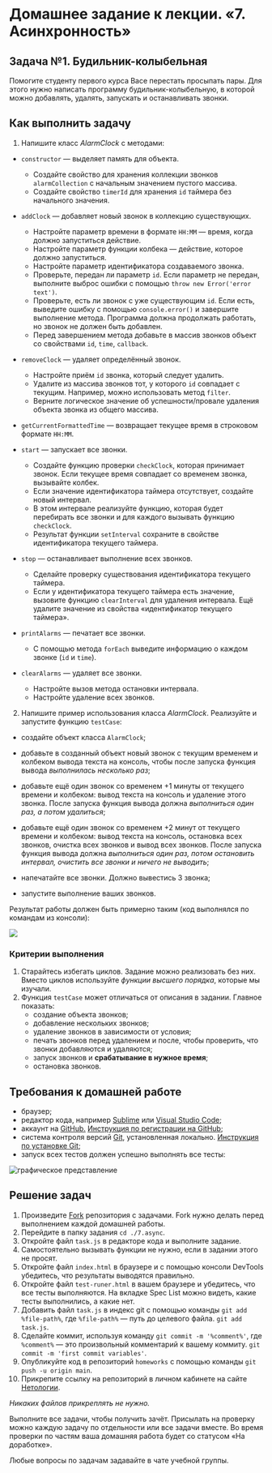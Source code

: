 # Домашнее задание к лекции. «7. Асинхронность» 

## Задача №1. Будильник-колыбельная

Помогите студенту первого курса Васе перестать просыпать пары. 
Для этого нужно написать программу будильник-колыбельную, в которой можно добавлять, удалять, запускать и останавливать звонки.

## Как выполнить задачу

1. Напишите класс *AlarmClock* с методами:

* `constructor` — выделяет память для объекта.
	* Создайте свойство для хранения коллекции звонков `alarmCollection` с начальным значением пустого массива. 
	* Создайте свойство `timerId` для хранения `id` таймера без начального значения.

* `addClock` — добавляет новый звонок в коллекцию существующих.
	* Настройте параметр времени в формате `HH:MM` — время, когда должно запуститься действие.
	* Настройте параметр функции колбека — действие, которое должно запуститься.
	* Настройте параметр идентификатора создаваемого звонка.
	* Проверьте, передан ли параметр `id`. Если параметр не передан, выполните выброс ошибки с помощью `throw new Error('error text')`.
	* Проверьте, есть ли звонок с уже существующим `id`. Если есть, выведите ошибку с помощью `console.error()` и завершите выполнение метода. Программа должна продолжать работать, но звонок не должен быть добавлен.
	* Перед завершением метода добавьте в массив звонков объект со свойствами `id`, `time`, `callback`.

* `removeClock` — удаляет определённый звонок.
	* Настройте приём `id` звонка, который следует удалить.
	* Удалите из массива звонков тот, у которого `id` совпадает с текущим. Например, можно использовать метод `filter`.
	* Верните логическое значение об успешности/провале удаления объекта звонка из общего массива.

* `getCurrentFormattedTime` — возвращает текущее время в строковом формате `HH:MM`.

* `start` — запускает все звонки.
	* Создайте функцию проверки `checkClock`, которая принимает звонок. Если текущее время совпадает со временем звонка, вызывайте колбек.
	* Если значение идентификатора таймера отсутствует, создайте новый интервал.
	* В этом интервале реализуйте функцию, которая будет перебирать все звонки и для каждого вызывать функцию `checkClock`.
	* Результат функции `setInterval` сохраните в свойстве идентификатора текущего таймера.

* `stop` — останавливает выполнение всех звонков.
	* Сделайте проверку существования идентификатора текущего таймера.
	* Если у идентификатора текущего таймера есть значение, вызовите функцию `clearInterval` для удаления интервала. Ещё удалите значение из свойства «идентификатор текущего таймера».

* `printAlarms` — печатает все звонки.
	* С помощью метода `forEach` выведите информацию о каждом звонке (`id` и `time`).

* `clearAlarms` — удаляет все звонки.
	* Настройте вызов метода остановки интервала.
	* Настройте удаление всех звонков.

2. Напишите пример использования класса *AlarmClock*. Реализуйте и запустите функцию `testCase`: 

* создайте объект класса `AlarmClock`;

* добавьте в созданный объект новый звонок с текущим временем и колбеком вывода текста на консоль, чтобы после запуска функция вывода *выполнилась несколько раз*;

* добавьте ещё один звонок со временем +1 минуты от текущего времени и колбеком: вывод текста на консоль и удаление этого звонка. После запуска функция вывода должна *выполниться один раз, а потом удалиться*;

* добавьте ещё один звонок со временем +2 минут от текущего времени и колбеком: вывод текста на консоль, остановка всех звонков, очистка всех звонков и вывод всех звонков. После запуска функция вывода должна *выполниться один раз, потом остановить интервал, очистить все звонки и ничего не выводить*;

* напечатайте все звонки. Должно вывестись 3 звонка;

* запустите выполнение ваших звонков.

Результат работы должен быть примерно таким (код выполнялся по командам из консоли):

![](https://sun1-24.userapi.com/4e78x8Gim59SbBdHgqnEpIbGJiUkjbFP0dhT9A/bLPY-cmewxY.jpg)

### Критерии выполнения

1. Старайтесь избегать циклов. Задание можно реализовать без них. Вместо циклов используйте *функции высшего порядка*, которые мы изучали.
2. Функция `testCase` может отличаться от описания в задании. Главное показать:
	* создание объекта звонков;
	* добавление нескольких звонков;
	* удаление звонков в зависимости от условия;
	* печать звонков перед удалением и после, чтобы проверить, что звонки добавляются и удаляются;
	* запуск звонков и **срабатывание в нужное время**;
	* остановка звонков.

## Требования к домашней работе

* браузер;
* редактор кода, например [Sublime][1] или [Visual Studio Code][2];
* аккаунт на [GitHub.][0] [Инструкция по регистрации на GitHub][3];
* система контроля версий [Git][4], установленная локально. [Инструкция по установке Git][5];
* запуск всех тестов должен успешно выполнять все тесты:

![графическое представление](../Jasmine/results/sucessed_tasks3_3.png)

## Решение задач

1. Произведите [Fork](https://ru.wikipedia.org/wiki/Форк) репозитория с задачами. Fork нужно делать перед выполнением каждой домашней работы.
2. Перейдите в папку задания `cd ./7.async`.
3. Откройте файл `task.js` в редакторе кода и выполните задание.
4. Самостоятельно вызывать функции не нужно, если в задании этого не просят.
5. Откройте файл `index.html` в браузере и с помощью консоли DevTools убедитесь, что результаты выводятся правильно.
6. Откройте файл `test-runer.html` в вашем браузере и убедитесь, что все тесты выполняются. На вкладке Spec List можно видеть, какие тесты выполнились, а какие нет.
7. Добавить файл `task.js` в индекс git с помощью команды `git add %file-path%`, где `%file-path%` — путь до целевого файла. `git add task.js`.
8. Сделайте коммит, используя команду `git commit -m '%comment%'`, где `%comment%` — это произвольный комментарий к вашему коммиту. `git commit -m 'first commit variables'`.
9. Опубликуйте код в репозиторий `homeworks` с помощью команды `git push -u origin main`.
10. Прикрепите ссылку на репозиторий в личном кабинете на сайте [Нетологии][6].

[0]: https://github.com/
[1]: https://www.sublimetext.com/
[2]: https://code.visualstudio.com/
[3]: https://github.com/netology-code/guides/blob/master/git/github.md
[4]: https://git-scm.com/
[5]: https://github.com/netology-code/guides/blob/master/git/README.md
[6]: https://netology.ru/

*Никаких файлов прикреплять не нужно.*

Выполните все задачи, чтобы получить зачёт. Присылать на проверку можно каждую задачу по отдельности или все задачи вместе. Во время проверки по частям ваша домашняя работа будет со статусом «На доработке».

Любые вопросы по задачам задавайте в чате учебной группы.
